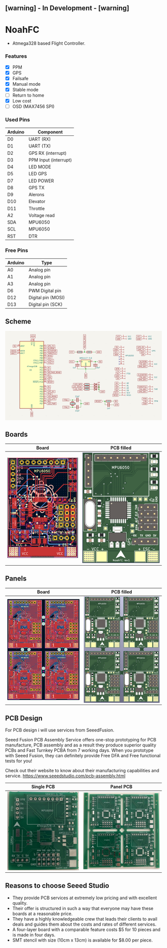 ## [warning] - In Development - [warning]

# NoahFC
- Atmega328 based Flight Controller.

### Features
- [X] PPM
- [X] GPS
- [X] Failsafe
- [X] Manual mode
- [X] Stable mode
- [ ] Return to home
- [X] Low cost
- [ ] OSD (MAX7456 SPI)

### Used Pins
Arduino | Component
---------|---------
D0| UART (RX)
D1| UART (TX)
D2| GPS RX (interrupt)
D3| PPM Input (interrupt)
D4| LED MODE
D5| LED GPS
D7| LED POWER
D8| GPS TX
D9| Alerons
D10| Elevator
D11| Throttle
A2| Voltage read
SDA| MPU6050
SCL| MPU6050
RST| DTR

### Free Pins
Arduino | Type
---------|---------
A0| Analog pin
A1| Analog pin
A3| Analog pin
D6| PWM Digital pin
D12| Digital pin (MOSI)
D13| Digital pin (SCK) 

## Scheme
![Scheme](images/scheme.png)

## Boards
Board|PCB filled
---------|---------
![Board](images/board.png)|![View 1](images/pcb.png)

## Panels
Board|PCB filled
---------|---------
![Board](images/panel_board.png)|![View 1](images/panel.png)

## PCB Design

For PCB design i will use services from SeeedFusion. 

Seeed Fusion PCB Assembly Service offers one-stop prototyping for PCB manufacture, PCB assembly and as a result they produce superior quality PCBs and Fast Turnkey PCBA from 7 working days. When you prototype with Seeed Fusion, they can definitely provide Free DFA and Free functional tests for you! 

Check out their website to know about their manufacturing capabilities and service.
https://www.seeedstudio.com/pcb-assembly.html

Single PCB|Panel PCB
---------|---------
![View 4](images/pcb-seed.jpg)|![View 5](images/pcb-panel-seed.jpg)

## Reasons to choose Seeed Studio
- They provide PCB services at extremely low pricing and with excellent quality.
- Their offer is structured in such a way that everyone may have these boards at a reasonable price.
- They have a highly knowledgeable crew that leads their clients to avail deals and guides them about the costs and rates of different services.
- A four-layer board with a comparable feature costs $5 for 10 pieces and is made in four days.
- SMT stencil with size (10cm x 13cm) is available for $8.00 per piece.

